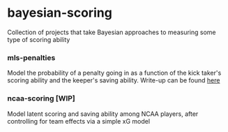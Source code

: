 # bayesian-scoring
Collection of projects that take Bayesian approaches to measuring some type of scoring ability

### mls-penalties
Model the probability of a penalty going in as a function of the kick taker's scoring ability and the keeper's saving ability. Write-up can be found [here](http://www.americansocceranalysis.com/home/2017/11/6/whats-the-point-of-practicing-penalties)

### ncaa-scoring [WIP]
Model latent scoring and saving ability among NCAA players, after controlling for team effects via a simple xG model
